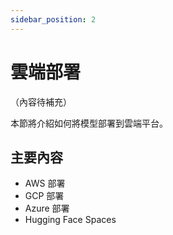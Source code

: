 ```yaml
---
sidebar_position: 2
---
```


# 雲端部署

（內容待補充）

本節將介紹如何將模型部署到雲端平台。

## 主要內容

- AWS 部署
- GCP 部署
- Azure 部署
- Hugging Face Spaces
